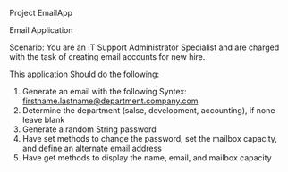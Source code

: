 Project EmailApp

Email Application 

Scenario: You are an IT Support Administrator Specialist and are charged with the task of creating email accounts for new hire.

This application Should do the following:
1. Generate an email with the following Syntex: firstname.lastname@department.company.com
2. Determine the department (salse, development, accounting), if none leave blank
3. Generate a random String password
4. Have set methods to change the password, set the mailbox capacity,  and define an alternate email address
5. Have get methods to display the name, email, and mailbox capacity 
